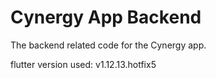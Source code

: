 # Cynergy App Backend

The backend related code for the Cynergy app.

flutter version used: v1.12.13.hotfix5
